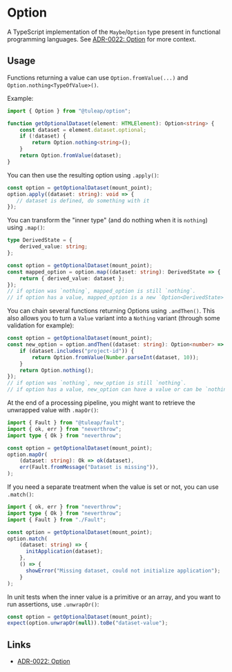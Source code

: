 # Option

A TypeScript implementation of the `Maybe`/`Option` type present in functional programming languages. See [ADR-0022: Option][0] for more context.

## Usage

Functions returning a value can use `Option.fromValue(...)` and `Option.nothing<TypeOfValue>()`.

Example:

```typescript
import { Option } from "@tuleap/option";

function getOptionalDataset(element: HTMLElement): Option<string> {
    const dataset = element.dataset.optional;
    if (!dataset) {
        return Option.nothing<string>();
    }
    return Option.fromValue(dataset);
}
```

You can then use the resulting option using `.apply()`:

```typescript
const option = getOptionalDataset(mount_point);
option.apply((dataset: string): void => {
   // dataset is defined, do something with it
});
```

You can transform the "inner type" (and do nothing when it is `nothing`) using `.map()`:

```typescript
type DerivedState = {
    derived_value: string;
};

const option = getOptionalDataset(mount_point);
const mapped_option = option.map((dataset: string): DerivedState => {
    return { derived_value: dataset };
});
// if option was `nothing`, mapped_option is still `nothing`.
// if option has a value, mapped_option is a new `Option<DerivedState>`.
```

You can chain several functions returning Options using `.andThen()`. This also allows you to turn a `Value` variant into a `Nothing` variant (through some validation for example):

```typescript
const option = getOptionalDataset(mount_point);
const new_option = option.andThen((dataset: string): Option<number> => {
    if (dataset.includes("project-id")) {
        return Option.fromValue(Number.parseInt(dataset, 10));
    }
    return Option.nothing();
});
// if option was `nothing`, new_option is still `nothing`.
// if option has a value, new_option can have a value or can be `nothing`, depending on `dataset`.
```

At the end of a processing pipeline, you might want to retrieve the unwrapped value with `.mapOr()`:

```typescript
import { Fault } from "@tuleap/fault";
import { ok, err } from "neverthrow";
import type { Ok } from "neverthrow";

const option = getOptionalDataset(mount_point);
option.mapOr(
    (dataset: string): Ok => ok(dataset),
    err(Fault.fromMessage("Dataset is missing")),
);
```

If you need a separate treatment when the value is set or not, you can use `.match()`:

```typescript
import { ok, err } from "neverthrow";
import type { Ok } from "neverthrow";
import { Fault } from "./Fault";

const option = getOptionalDataset(mount_point);
option.match(
    (dataset: string) => {
      initApplication(dataset);
    },
    () => {
      showError("Missing dataset, could not initialize application");
    }
);
```

In unit tests when the inner value is a primitive or an array, and you want to run assertions, use `.unwrapOr()`:

```typescript
const option = getOptionalDataset(mount_point);
expect(option.unwrapOr(null)).toBe("dataset-value");
```

## Links

* [ADR-0022: Option][0]

[0]: ../../../adr/0022-option.md
